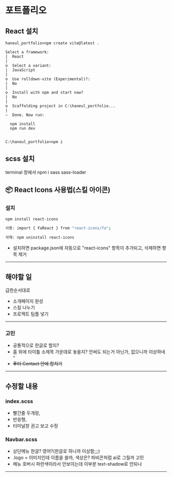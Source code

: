 # 포트폴리오

## React 설치
```shell
haneul_portfolio>npm create vite@latest .

Select a framework:
|  React
|
o  Select a variant:
|  JavaScript
|
o  Use rolldown-vite (Experimental)?:
|  No
|
o  Install with npm and start now?
|  No
|
o  Scaffolding project in C:\haneul_portfolio...
|
—  Done. Now run:

  npm install
  npm run dev


C:\haneul_portfolio>npm i
```

## scss 설치
terminal 창에서 npm i sass sass-loader

## 📦 React Icons 사용법(스킬 아이콘)

### 설치
```bash
npm install react-icons

사용: import { FaReact } from "react-icons/fa";

삭제: npm uninstall react-icons
```
- 설치하면 package.json에 자동으로 "react-icons" 항목이 추가되고,
삭제하면 항목 제거

---

## 해야할 일
급한순서대로
- 소개페이지 완성
- 스킬 나누기
- 프로젝트 팀플 넣기


---
### 고민

- 공통적으로 한글로 할지?
- 홈 외에 타이틀 소제목 가운데로 놓을지? 안써도 되는거 아닌가, 없으니까 이상하네^
- ~~푸터 Contact 안에 합치기~~

---

## 수정할 내용

### index.scss 
- 빨간줄 두개랑, 
- 반응형, 
- 터미널창 권고 보고 수정

### Navbar.scss
- 상단메뉴 한글? 영어?(한글로 하니까 이상함;;;)
- .logo = 이미지인데 이름을 쓸까, 색상은? 파비콘처럼 ai로 그릴까 고민
- 메뉴 호버시 파란색이라서 안보이는데 이부분 text-shadow로 안되나
---
